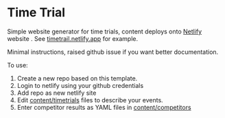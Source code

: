 # Time Trial

Simple website generator for time trials, content deploys onto [Netlify](netlify.com) website .  See [timetrail.netlify.app](timetrail.netlify.app) for example.

Minimal instructions, raised github issue if you want better documentation.

To use:

1. Create a new repo based on this template.
1. Login to netlify using your github credentials
1. Add repo as new netlify site
1. Edit [content/timetrials](content/timetrials) files to describe your events.
1. Enter competitor results as YAML files in [content/competitors](content/competitors)